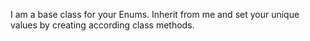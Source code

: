 I am a base class for your Enums.
Inherit from me and set your unique values by creating according class methods.